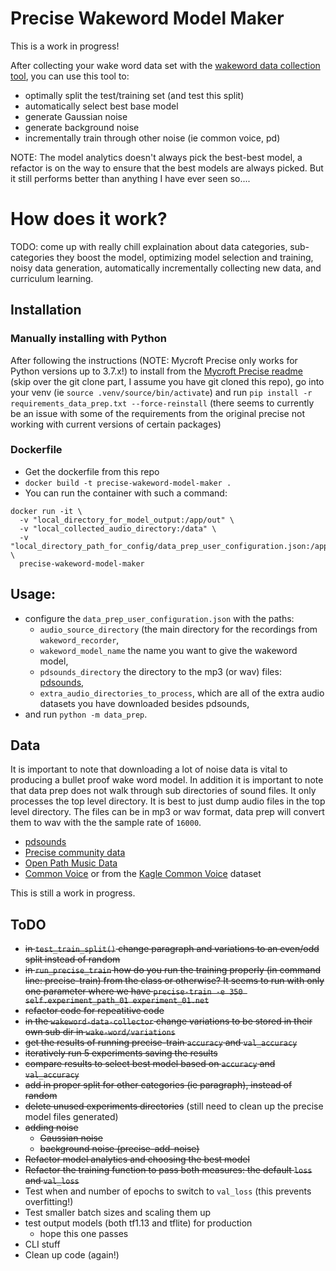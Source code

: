 # Precise Wakeword Model Maker
This is a work in progress! 

After collecting your wake word data set with the [wakeword data collection tool](https://github.com/AmateurAcademic/wakeword-recorder-py), you can use this tool to:
* optimally split the test/training set (and test this split)
* automatically select best base model
* generate Gaussian noise
* generate background noise
* incrementally train through other noise (ie common voice, pd)

NOTE: The model analytics doesn't always pick the best-best model, a refactor is on the way to ensure that the best models are always picked. But it still performs better than anything I have ever seen so....

# How does it work?
TODO: come up with really chill explaination about data categories, sub-categories they boost the model, optimizing model selection and training, noisy data generation, automatically incrementally collecting new data, and curriculum learning. 

## Installation
### Manually installing with Python
After following the instructions (NOTE: Mycroft Precise only works for Python versions up to 3.7.x!) to install from the [Mycroft Precise readme](https://github.com/secretsauceai/precise-wakeword-model-maker#source-install) (skip over the git clone part, I assume you have git cloned this repo), go into your venv (ie `source .venv/source/bin/activate`) and run `pip install -r requirements_data_prep.txt --force-reinstall` (there seems to currently be an issue with some of the requirements from the original precise not working with current versions of certain packages)
### Dockerfile
* Get the dockerfile from this repo 
* `docker build -t precise-wakeword-model-maker .`
* You can run the container with such a command:

```
docker run -it \
  -v "local_directory_for_model_output:/app/out" \
  -v "local_collected_audio_directory:/data" \
  -v "local_directory_path_for_config/data_prep_user_configuration.json:/app/data_prep_user_configuration.json" \
  precise-wakeword-model-maker
  ```

## Usage: 
* configure the  `data_prep_user_configuration.json` with the paths: 
	* `audio_source_directory` (the main directory for the recordings from `wakeword_recorder`, 
	* `wakeword_model_name` the name you want to give the wakeword model,
    * `pdsounds_directory` the directory to the mp3 (or wav) files: [pdsounds](http://pdsounds.tuxfamily.org/),
	* `extra_audio_directories_to_process`, which are all of the extra audio datasets you have downloaded besides pdsounds,
* and run `python -m data_prep`. 

##  Data
It is important to note that downloading a lot of noise data is vital to producing a bullet proof wake word model. In addition it is important to note that data prep does not walk through sub directories of sound files. It only processes the top level directory. It is best to just dump audio files in the top level directory. The files can be in mp3 or wav format, data prep will convert them to wav with the the sample rate of `16000`.
* [pdsounds](http://pdsounds.tuxfamily.org/)
* [Precise community data](https://github.com/MycroftAI/Precise-Community-Data)
* [Open Path Music Data](https://archive.org/download/OpenPathMusic44V5/OpenPathMusic44V5.zip)
* [Common Voice](https://commonvoice.mozilla.org/en/datasets/) or from the [Kagle Common Voice](https://www.kaggle.com/mozillaorg/common-voice) dataset

This is still a work in progress. 


## ToDO
* ~~in `test_train_split()` change paragraph and variations to an even/odd split instead of random~~
* ~~in `run_precise_train` how do you run the training properly (in command line: precise-train) from the class or otherwise? It seems to run with only one parameter where we have `precise-train -e 350 self.experiment_path_01 experiment_01.net`~~
* ~~refactor code for repeatitive code~~
* ~~in the `wakeword-data-collector` change variations to be stored in their own sub dir in `wake-word/variations`~~
* ~~get the results of running precise-train `accuracy` and `val_accuracy`~~
* ~~iteratively run 5 experiments saving the results~~
* ~~compare results to select best model based on `accuracy` and `val_accuracy`~~
* ~~add in proper split for other categories (ie paragraph), instead of random~~
* ~~delete unused experiments directories~~ (still need to clean up the precise model files generated)
* ~~adding noise~~
    * ~~Gaussian noise~~
    * ~~background noise (precise-add-noise)~~
* ~~Refactor model analytics and choosing the best model~~
* ~~Refactor the training function to pass both measures: the default `loss` and `val_loss`~~
* Test when and number of epochs to switch to `val_loss` (this prevents overfitting!)
* Test smaller batch sizes and scaling them up
* test output models (both tf1.13 and tflite) for production
   * hope this one passes 
* CLI stuff
* Clean up code (again!)
